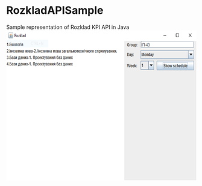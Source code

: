 # RozkladAPISample
Sample representation of Rozklad KPI API in Java
<br>
<img height="400" src="https://github.com/JekaK/RozkladAPISample/blob/master/doc/Rozklad.PNG"/>
<br>
